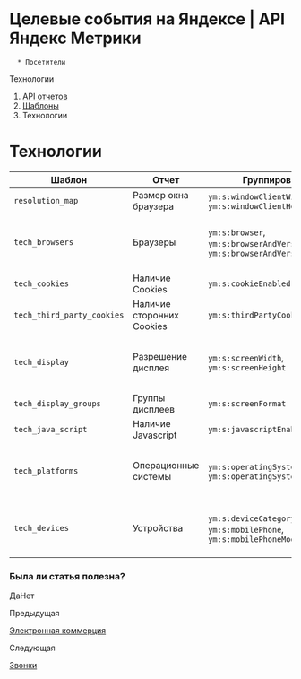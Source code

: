# Целевые события на Яндексе | API Яндекс Метрики

      * Посетители
Технологии

  1. [API отчетов](../index.md)
  2. [Шаблоны](../presets.md)
  3. Технологии

# Технологии

**Шаблон** |  **Отчет** |  **Группировки** |  **Метрики**  
---|---|---|---  
`resolution_map` |  Размер окна браузера |  `ym:s:windowClientWidth`, `ym:s:windowClientHeight` |  `ym:s:visits`, `ym:s:users`  
`tech_browsers` |  Браузеры |  `ym:s:browser`, `ym:s:browserAndVersionMajor`, `ym:s:browserAndVersion` |  `ym:s:visits`, `ym:s:users`, `ym:s:bounceRate`, `ym:s:pageDepth`, `ym:s:avgVisitDurationSeconds`, `ym:s:favoriteGoalsReaches`, `ym:s:favoriteGoalsConverted<currency>Revenue`, `ym:s:favoriteGoalsUserConversionRate`  
`tech_cookies` |  Наличие Cookies |  `ym:s:cookieEnabled` |  `ym:s:visits`, `ym:s:users`, `ym:s:bounceRate`, `ym:s:pageDepth`, `ym:s:avgVisitDurationSeconds`  
`tech_third_party_cookies` |  Наличие сторонних Cookies |  `ym:s:thirdPartyCookieEnabled` |  `ym:s:visits`, `ym:s:users`, `ym:s:bounceRate`, `ym:s:pageDepth`, `ym:s:avgVisitDurationSeconds`  
`tech_display` |  Разрешение дисплея |  `ym:s:screenWidth`, `ym:s:screenHeight` |  `ym:s:visits`, `ym:s:users`, `ym:s:bounceRate`, `ym:s:pageDepth`, `ym:s:avgVisitDurationSeconds`, `ym:s:favoriteGoalsReaches`, `ym:s:favoriteGoalsConverted<currency>Revenue`, `ym:s:favoriteGoalsUserConversionRate`  
`tech_display_groups` |  Группы дисплеев |  `ym:s:screenFormat` |  `ym:s:visits`, `ym:s:users`, `ym:s:bounceRate`, `ym:s:pageDepth`, `ym:s:avgVisitDurationSeconds`  
`tech_java_script` |  Наличие Javascript |  `ym:s:javascriptEnabled` |  `ym:s:visits`, `ym:s:users`, `ym:s:bounceRate`, `ym:s:pageDepth`, `ym:s:avgVisitDurationSeconds`  
`tech_platforms` |  Операционные системы |  `ym:s:operatingSystemRoot`, `ym:s:operatingSystem` |  `ym:s:visits`, `ym:s:users`, `ym:s:bounceRate`, `ym:s:pageDepth`, `ym:s:avgVisitDurationSeconds`, `ym:s:favoriteGoalsReaches`, `ym:s:favoriteGoalsConverted<currency>Revenue`, `ym:s:favoriteGoalsUserConversionRate`  
`tech_devices` |  Устройства |  `ym:s:deviceCategory`, `ym:s:mobilePhone`, `ym:s:mobilePhoneModel` |  `ym:s:visits`, `ym:s:users`, `ym:s:bounceRate`, `ym:s:pageDepth`, `ym:s:avgVisitDurationSeconds`, `ym:s:favoriteGoalsReaches`, `ym:s:favoriteGoalsConverted<currency>Revenue`, `ym:s:favoriteGoalsUserConversionRate`  
  
### Была ли статья полезна?

ДаНет

Предыдущая

[Электронная коммерция](preset_ecommerce.md)

Следующая

[Звонки](preset_offline_calls.md)